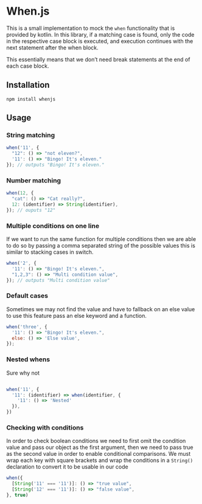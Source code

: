 # When.js

This is a small implementation to mock the `when` functionality that is provided by kotlin. In this library, if a matching case is found, only the code in the respective case block is executed, and execution continues with the next statement after the when block.

This essentially means that we don’t need break statements at the end of each case block.

## Installation

`npm install whenjs`

## Usage

### String matching
```javascript
when('11', {
  "12": () => "not eleven?",
  '11': () => "Bingo! It's eleven."
}); // outputs "Bingo! It's eleven."
```

### Number matching
```javascript
when(12, {
  "cat": () => "Cat really?",
  12: (identifier) => String(identifier),
}); // ouputs "12"

```

### Multiple conditions on one line
If we want to run the same function for multiple conditions then we are able to do so by passing a comma separated string of the possible values this is similar to stacking cases in switch.

```javascript
when('2', {
  '11': () => "Bingo! It's eleven.",
  "1,2,3": () => "Multi condition value",
}); // outputs "Multi condition value"
```

### Default cases
Sometimes we may not find the value and have to fallback on an else value to use this feature pass an else keyword and a function.
```javascript
when('three', {
  '11': () => "Bingo! It's eleven.",
  else: () => 'Else value',
});
```

### Nested whens 
Sure why not
```javascript

when('11', {
  '11': (identifier) => when(identifier, {
    '11': () => 'Nested'
  }),
})

```

### Checking with conditions
In order to check boolean conditions we need to first omit the condition value and pass our object as the first argument, then we need to pass true as the second value in order to enable conditional comparisons. We must wrap each key with square brackets and wrap the conditions in a `String()` declaration to convert it to be usable in our code

```javascript
when({
  [String('11' === '11')]: () => "true value",
  [String('12' === '11')]: () => "false value",
}, true)

```

